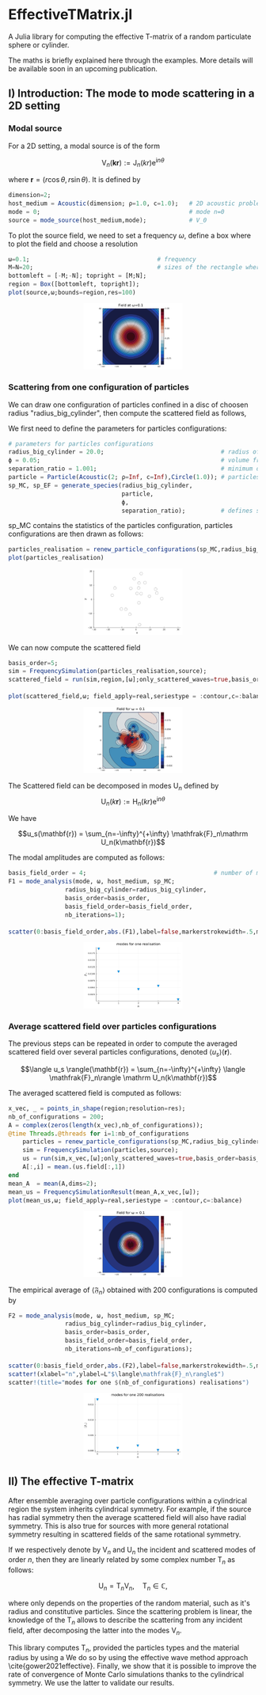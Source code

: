 # EffectiveTMatrix.jl
A Julia library for computing the effective T-matrix of a random particulate sphere or cylinder.

The maths is briefly explained here through the examples. More details will be available soon in an upcoming publication. 

## I) Introduction: The mode to mode scattering in a 2D setting
### Modal source

For a 2D setting, a modal source is of the form 

$$\mathrm V_n(\mathbf{kr}) := \mathrm J_n(kr)\mathrm e^{\mathrm in\theta}$$

where $\mathbf{r}=(r\cos\theta,r\sin\theta)$. It is defined by 

```julia
dimension=2;                                       
host_medium = Acoustic(dimension; ρ=1.0, c=1.0);   # 2D acoustic problem
mode = 0;                                          # mode n=0 
source = mode_source(host_medium,mode);            # V_0
```

To plot the source field, we need to set a frequency $\omega$, define a box where to plot the field and choose a resolution

```julia
ω=0.1;                                    # frequency
M=N=20;                                   # sizes of the rectangle where to plot
bottomleft = [-M;-N]; topright = [M;N];
region = Box([bottomleft, topright]);
plot(source,ω;bounds=region,res=100)
```

<p align="center">
    <img
    src="examples/source_mode_0.png"
    alt="Alt text"
    title=""
    style="display: inline-block; margin: 0 auto; max-width: 200px">
</p>

### Scattering from one configuration of particles

We can draw one configuration of particles confined in a disc of choosen radius "radius_big_cylinder", then compute the scattered field as follows,

We first need to define the parameters for particles configurations:

```julia
# parameters for particles configurations
radius_big_cylinder = 20.0;                                 # radius of cylinder where particles are confined 
ϕ = 0.05;                                                   # volume fraction (density of particles)
separation_ratio = 1.001;                                   # minimum distance between particles
particle = Particle(Acoustic(2; ρ=Inf, c=Inf),Circle(1.0)); # particles type: sound hard particles
sp_MC, sp_EF = generate_species(radius_big_cylinder,
                                particle,
                                ϕ,
                                separation_ratio);          # defines specie sp_MC (sp_EF will be explained and used later)
```

sp_MC contains the statistics of the particles configuration, particles configurations are then drawn as follows:

```julia
particles_realisation = renew_particle_configurations(sp_MC,radius_big_cylinder);
plot(particles_realisation)
```

<p align="center">
    <img
    src="examples/particles_configuration.png"
    alt="Alt text"
    title="Particles configuration"
    style="display: inline-block; margin: 0 auto; max-width: 200px">
</p>



We can now compute the scattered field

```julia
basis_order=5;
sim = FrequencySimulation(particles_realisation,source);
scattered_field = run(sim,region,[ω];only_scattered_waves=true,basis_order=basis_order,res=res);

plot(scattered_field,ω; field_apply=real,seriestype = :contour,c=:balance) 
```

<p align="center">
    <img
    src="examples/scattering_mode_0.png"
    alt="Alt text"
    title=""
    style="display: inline-block; margin: 0 auto; max-width: 200px">
</p>

The Scattered field can be decomposed in modes $\mathrm U_n$ defined by 
$$\mathrm U_n(k\mathbf{r}) := \mathrm H_n(kr)\mathrm e^{\mathrm in\theta}$$

We have 

$$u_s(\mathbf{r}) =  \sum_{n=-\infty}^{+\infty} \mathfrak{F}_n\mathrm U_n(k\mathbf{r})$$

The modal amplitudes are computed as follows:

```julia
basis_field_order = 4;                                    # number of modes to compute
F1 = mode_analysis(mode, ω, host_medium, sp_MC;
                radius_big_cylinder=radius_big_cylinder, 
                basis_order=basis_order, 
                basis_field_order=basis_field_order,
                nb_iterations=1);

scatter(0:basis_field_order,abs.(F1),label=false,markerstrokewidth=.5,markersize=7,markershape=:dtriangle)
```

<p align="center">
    <img
    src="examples/deterministic_modal_decomposition_mode_0.png"
    alt="Alt text"
    title=""
    style="display: inline-block; margin: 0 auto; max-width: 200px">
</p>

### Average scattered field over particles configurations

The previous steps can be repeated in order to compute the averaged scattered field over several particles configurations, denoted $\langle u_s \rangle(\mathbf{r})$. 

$$\langle u_s \rangle(\mathbf{r}) =  \sum_{n=-\infty}^{+\infty} \langle \mathfrak{F}_n\rangle \mathrm U_n(k\mathbf{r})$$

The averaged scattered field is computed as follows:

```julia 
x_vec, _ = points_in_shape(region;resolution=res);                            # space discretization 
nb_of_configurations = 200;
A = complex(zeros(length(x_vec),nb_of_configurations));                       # store the fields of each configurations
@time Threads.@threads for i=1:nb_of_configurations
    particles = renew_particle_configurations(sp_MC,radius_big_cylinder);
    sim = FrequencySimulation(particles,source);
    us = run(sim,x_vec,[ω];only_scattered_waves=true,basis_order=basis_order)
    A[:,i] = mean.(us.field[:,1]) 
end 
mean_A  = mean(A,dims=2);
mean_us = FrequencySimulationResult(mean_A,x_vec,[ω]);
plot(mean_us,ω; field_apply=real,seriestype = :contour,c=:balance) 
```

<p align="center">
    <img
    src="examples/mean_us_mode_0.png"
    alt="Alt text"
    title=""
    style="display: inline-block; margin: 0 auto; max-width: 200px">
</p>


The empirical average of $\langle \mathfrak{F}_n\rangle$ obtained with 200 configurations is computed by

```julia 
F2 = mode_analysis(mode, ω, host_medium, sp_MC;
                radius_big_cylinder=radius_big_cylinder, 
                basis_order=basis_order, 
                basis_field_order=basis_field_order,
                nb_iterations=nb_of_configurations);

scatter(0:basis_field_order,abs.(F2),label=false,markerstrokewidth=.5,markersize=7,markershape=:dtriangle)
scatter!(xlabel="n",ylabel=L"$\langle\mathfrak{F}_n\rangle$")
scatter!(title="modes for one $(nb_of_configurations) realisations")
```


<p align="center">
    <img
    src="examples/average_modal_decomposition_mode_0.png"
    alt="Alt text"
    title=""
    style="display: inline-block; margin: 0 auto; max-width: 200px">
</p>



## II) The effective T-matrix 

After ensemble averaging over particle configurations within a cylindrical region the system inherits cylindrical symmetry. 
For example, if the source has radial symmetry then the average scattered field will also have radial symmetry. This is also true for sources 
with more general rotational symmetry resulting in scattered fields of the same rotational symmetry.

If we respectively denote by $\mathrm V_n$ and $\mathrm U_n$ the incident and scattered modes of order $n$, then they are linearly related by some 
complex number $\mathrm T_n$ as follows:

$$
   \mathrm  U_n = \mathrm T_n \mathrm V_n,\quad \mathrm T_n\in \mathbb{C},
$$

where  only depends on the properties of the random material, such as it's radius and constitutive particles. Since the scattering 
problem is linear, the knowledge of the $\mathrm T_n$ allows to describe the scattering from any incident field, after decomposing the latter into 
the modes $\mathrm V_n$.

This library computes $\mathrm T_n$, provided the particles types and the material radius by using a 
We do so by using the effective wave method approach \cite{gower2021effective}. Finally, we show that it is possible to
improve the rate of convergence of Monte Carlo simulations thanks to the cylindrical symmetry. We use the latter to validate our results.